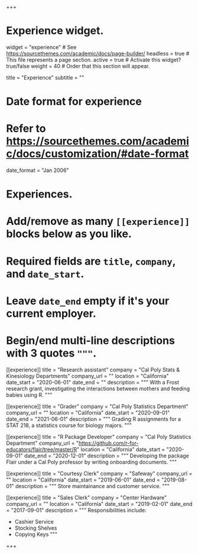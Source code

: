 +++
# Experience widget.
widget = "experience"  # See https://sourcethemes.com/academic/docs/page-builder/
headless = true  # This file represents a page section.
active = true  # Activate this widget? true/false
weight = 40  # Order that this section will appear.

title = "Experience"
subtitle = ""

# Date format for experience
#   Refer to https://sourcethemes.com/academic/docs/customization/#date-format
date_format = "Jan 2006"

# Experiences.
#   Add/remove as many `[[experience]]` blocks below as you like.
#   Required fields are `title`, `company`, and `date_start`.
#   Leave `date_end` empty if it's your current employer.
#   Begin/end multi-line descriptions with 3 quotes `"""`.


[[experience]]
  title = "Research assistant"
  company = "Cal Poly Stats & Kinesiology Departments"
  company_url = ""
  location = "California"
  date_start = "2020-06-01"
  date_end = ""
  description = """
  With a Frost research grant, investigating the interactions between mothers and feeding babies using R.
  """


[[experience]]
  title = "Grader"
  company = "Cal Poly Statistics Department"
  company_url = ""
  location = "California"
  date_start = "2020-09-01"
  date_end = "2021-06-01"
  description = """
  Grading R assignments for a STAT 218, a statistics course for biology majors.
  """

[[experience]]
  title = "R Package Developer"
  company = "Cal Poly Statistics Department"
  company_url = "https://github.com/r-for-educators/flair/tree/master/R"
  location = "California"
  date_start = "2020-09-01"
  date_end = "2020-12-01"
  description = """
  Developing the package Flair under a Cal Poly professor by writing onboarding documents.
  """


[[experience]]
  title = "Courtesy Clerk"
  company = "Safeway"
  company_url = ""
  location = "California"
  date_start = "2019-06-01"
  date_end = "2019-08-01"
  description = """
  Store maintainance and customer service.
  """

[[experience]]
  title = "Sales Clerk"
  company = "Center Hardware"
  company_url = ""
  location = "California"
  date_start = "2019-02-01"
  date_end = "2017-09-01"
  description = """
  Responsibilities include:
  
  * Cashier Service
  * Stocking Shelves
  * Copying Keys
  """

+++
